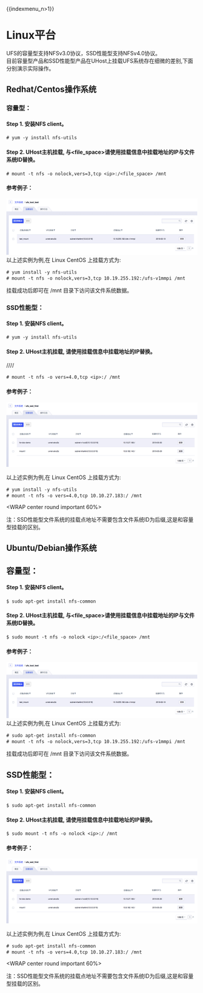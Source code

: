 {{indexmenu_n>1}}

# Linux平台

UFS的容量型支持NFSv3.0协议，SSD性能型支持NFSv4.0协议。  
目前容量型产品和SSD性能型产品在UHost上挂载UFS系统存在细微的差别,下面分别演示实际操作。

## Redhat/Centos操作系统

### 容量型：

#### Step 1. 安装NFS client。

    # yum -y install nfs-utils

#### Step 2. UHost主机挂载, <ip>与<file_space>请使用挂载信息中挂载地址的IP与文件系统ID替换。

    # mount -t nfs -o nolock,vers=3,tcp <ip>:/<file_space> /mnt

#### 参考例子：

![](/images/ufs_guide/linux_type_sata.png) 以上述实例为例,在 Linux
CentOS 上挂载方式为:

    # yum install -y nfs-utils
    # mount -t nfs -o nolock,vers=3,tcp 10.19.255.192:/ufs-v1mmpi /mnt

挂载成功后即可在 /mnt 目录下访问该文件系统数据。

### SSD性能型：

#### Step 1. 安装NFS client。

    # yum -y install nfs-utils

#### Step 2. UHost主机挂载, <ip>请使用挂载信息中挂载地址的IP替换。

////

    # mount -t nfs -o vers=4.0,tcp <ip>:/ /mnt

#### 参考例子：

![](/images/ufs_guide/linux_ufs_ssd.png)

以上述实例为例,在 Linux CentOS 上挂载方式为:

``` 
# yum install -y nfs-utils
# mount -t nfs -o vers=4.0,tcp 10.10.27.183:/ /mnt

```

<WRAP center round important 60%>

注：SSD性能型文件系统的挂载点地址不需要包含文件系统ID为后缀,这是和容量型挂载的区别。 </WRAP>

## Ubuntu/Debian操作系统

## 容量型：

#### Step 1. 安装NFS client。

    $ sudo apt-get install nfs-common

#### Step 2. UHost主机挂载, <ip>与<file_space>请使用挂载信息中挂载地址的IP与文件系统ID替换。

    $ sudo mount -t nfs -o nolock <ip>:/<file_space> /mnt

#### 参考例子：

![](/images/ufs_guide/linux_type_sata.png) 以上述实例为例,在 Linux
CentOS 上挂载方式为:

    # sudo apt-get install nfs-common
    # mount -t nfs -o nolock,vers=3,tcp 10.19.255.192:/ufs-v1mmpi /mnt

挂载成功后即可在 /mnt 目录下访问该文件系统数据。

## SSD性能型：

#### Step 1. 安装NFS client。

    $ sudo apt-get install nfs-common

#### Step 2. UHost主机挂载, <ip>请使用挂载信息中挂载地址的IP替换。

    $ sudo mount -t nfs -o nolock <ip>:/ /mnt

#### 参考例子：

![](/images/ufs_guide/linux_ufs_ssd.png)

以上述实例为例,在 Linux CentOS 上挂载方式为:

``` 
# sudo apt-get install nfs-common
# mount -t nfs -o vers=4.0,tcp 10.10.27.183:/ /mnt

```

<WRAP center round important 60%>

注：SSD性能型文件系统的挂载点地址不需要包含文件系统ID为后缀,这是和容量型挂载的区别。 </WRAP>
